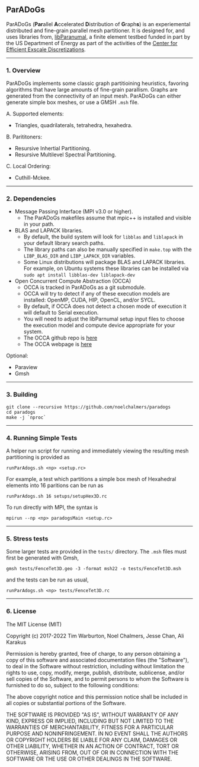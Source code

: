 ## ParADoGs
ParADoGs (**Par**allel **A**ccelerated **D**istribution of **G**raph**s**) is an experiemental distributed and fine-grain parallel mesh partitioner. It is designed for, and uses libraries from, [libParanumal](https://github.com/paranumal/libparanumal/), a finite element testbed funded in part by the US Department of Energy as part of the activities of the [Center for Efficient Exscale Discretizations](http://ceed.exascaleproject.org).

---
### 1. Overview

ParADoGs implements some classic graph partitioining heuristics, favoring algorithms that have large amounts of fine-grain parallism. Graphs are generated from the connectivity of an input mesh. ParADoGs can either generate simple box meshes, or use a GMSH `.msh` file.

A. Supported elements:
  - Triangles, quadrilaterals, tetrahedra, hexahedra.

B. Parititoners:
  - Resursive Inhertial Partitioning.
  - Resursive Multilevel Spectral Partitioning.

C. Local Ordering:
  - Cuthill-Mckee.

---
### 2. Dependencies
- Message Passing Interface (MPI v3.0 or higher).
  * The ParADoGs makefiles assume that mpic++ is installed and visible in your path.
- BLAS and LAPACK libraries.
  * By default, the build system will look for `libblas` and `liblapack` in your default library search paths.
  * The library paths can also be manually specified in `make.top` with the `LIBP_BLAS_DIR` and `LIBP_LAPACK_DIR` variables.
  * Some Linux distributions will package BLAS and LAPACK libraries. For example, on Ubuntu systems these libraries can be installed via `sudo apt install libblas-dev liblapack-dev`
- Open Concurrent Compute Abstraction (OCCA)
  * OCCA is tracked in ParADoGs as a git submodule.
  * OCCA will try to detect if any of these execution models are installed: OpenMP, CUDA, HIP, OpenCL, and/or SYCL.
  * By default, if OCCA does not detect a chosen mode of execution it will default to Serial execution.
  * You will need to adjust the libParnumal setup input files to choose the execution model and compute device appropriate for your system.
  * The OCCA github repo is [here](https://github.com/libocca/occa)
  * The OCCA webpage is [here](http://libocca.org)

Optional:
- Paraview
- Gmsh

---
### 3. Building
```
git clone --recursive https://github.com/noelchalmers/paradogs
cd paradogs
make -j `nproc` 
```

---
### 4. Running Simple Tests
A helper run script for running and immediately viewing the resulting mesh partitioning is provided as
```
runParAdogs.sh <np> <setup.rc>
```

For example, a test which partitions a simple box mesh of Hexahedral elements into 16 paritions can be run as
```
runParAdogs.sh 16 setups/setupHex3D.rc
```

To run directly with MPI, the syntax is
```
mpirun --np <np> paradogsMain <setup.rc>
```

---
### 5. Stress tests
Some larger tests are provided in the `tests/` directory. The `.msh` files must first be generated with Gmsh,
```
gmsh tests/FenceTet3D.geo -3 -format msh22 -o tests/FenceTet3D.msh
```
and the tests can be run as usual,
```
runParAdogs.sh <np> tests/FenceTet3D.rc
```

---

### 6. License

The MIT License (MIT)

Copyright (c) 2017-2022 Tim Warburton, Noel Chalmers, Jesse Chan, Ali Karakus

Permission is hereby granted, free of charge, to any person obtaining a copy
of this software and associated documentation files (the "Software"), to deal
in the Software without restriction, including without limitation the rights
to use, copy, modify, merge, publish, distribute, sublicense, and/or sell
copies of the Software, and to permit persons to whom the Software is
furnished to do so, subject to the following conditions:

The above copyright notice and this permission notice shall be included in all
copies or substantial portions of the Software.

THE SOFTWARE IS PROVIDED "AS IS", WITHOUT WARRANTY OF ANY KIND, EXPRESS OR
IMPLIED, INCLUDING BUT NOT LIMITED TO THE WARRANTIES OF MERCHANTABILITY,
FITNESS FOR A PARTICULAR PURPOSE AND NONINFRINGEMENT. IN NO EVENT SHALL THE
AUTHORS OR COPYRIGHT HOLDERS BE LIABLE FOR ANY CLAIM, DAMAGES OR OTHER
LIABILITY, WHETHER IN AN ACTION OF CONTRACT, TORT OR OTHERWISE, ARISING FROM,
OUT OF OR IN CONNECTION WITH THE SOFTWARE OR THE USE OR OTHER DEALINGS IN THE
SOFTWARE.

